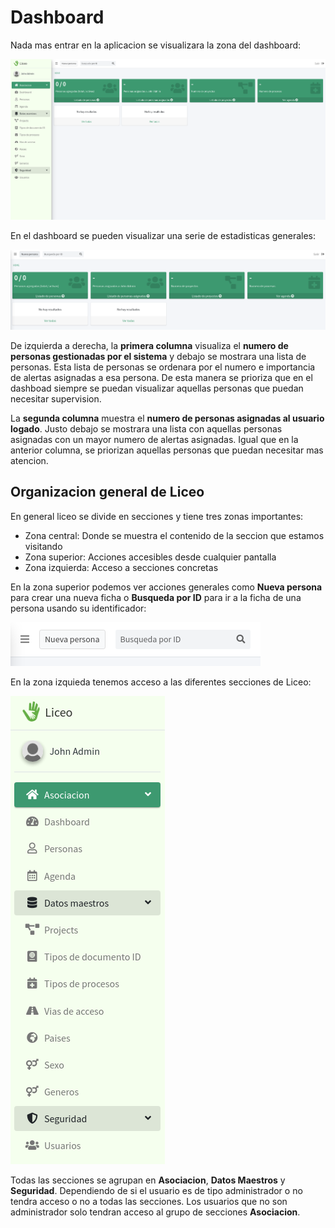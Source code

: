 # Dashboard

Nada mas entrar en la aplicacion se visualizara la zona del dashboard:

![Dashboard](/guide/dashboard.png)

En el dashboard se pueden visualizar una serie de estadisticas generales:

![Login](/guide/dashboard_stats.png)

De izquierda a derecha, la **primera columna** visualiza el **numero de personas gestionadas por el sistema** y debajo se mostrara una lista de personas. Esta lista de personas se ordenara por el numero e importancia de alertas asignadas a esa persona. De esta manera se prioriza que en el dashboad siempre se puedan visualizar aquellas personas que puedan necesitar supervision.

La **segunda columna** muestra el **numero de personas asignadas al usuario logado**. Justo debajo se mostrara una lista con aquellas personas asignadas con un mayor numero de alertas asignadas. Igual que en la anterior columna, se priorizan aquellas personas que puedan necesitar mas atencion.

## Organizacion general de Liceo

En general liceo se divide en secciones y tiene tres zonas importantes:

- Zona central: Donde se muestra el contenido de la seccion que estamos visitando
- Zona superior: Acciones accesibles desde cualquier pantalla
- Zona izquierda: Acceso a secciones concretas

En la zona superior podemos ver acciones generales como **Nueva persona** para crear una nueva ficha o **Busqueda por ID** para ir a la ficha de una persona usando su identificador:

![Cabecera](/guide/dashboard_upper.png)

En la zona izquieda tenemos acceso a las diferentes secciones de Liceo:

![Menu](/guide/dashboard_menu.png)

Todas las secciones se agrupan en **Asociacion**, **Datos Maestros** y **Seguridad**. Dependiendo de si el usuario es de tipo administrador o no tendra acceso o no a todas las secciones. Los usuarios que no son administrador solo tendran acceso al grupo de secciones **Asociacion**.
